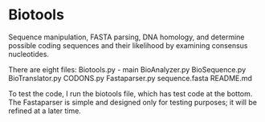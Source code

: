 # Biotools
Sequence manipulation, FASTA parsing, DNA homology, and determine possible coding sequences and their likelihood by examining consensus nucleotides.

There are eight files:
Biotools.py - main
BioAnalyzer.py
BioSequence.py
BioTranslator.py
CODONS.py
Fastaparser.py
sequence.fasta
README.md

To test the code, I run the biotools file, which has test code at the bottom. The Fastaparser is simple and designed only for testing purposes; it will be refined at a later time.

